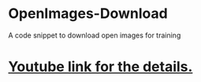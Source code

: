 # OpenImages-Download
A code snippet to download open images for training


# [Youtube link for the details.](https://www.youtube.com/watch?v=L_M-O680Fug)
